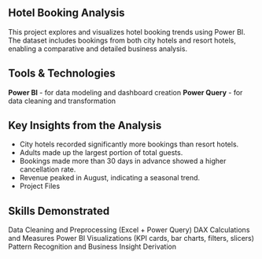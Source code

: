 ## Hotel Booking Analysis
This project explores and visualizes hotel booking trends using Power BI. The dataset includes bookings from both city hotels and resort hotels, enabling a comparative and detailed business analysis.

## Tools & Technologies
**Power BI** - for data modeling and dashboard creation
**Power Query** - for data cleaning and transformation

## Key Insights from the Analysis
- City hotels recorded significantly more bookings than resort hotels.
- Adults made up the largest portion of total guests.
- Bookings made more than 30 days in advance showed a higher cancellation rate.
- Revenue peaked in August, indicating a seasonal trend.
- Project Files



## Skills Demonstrated
Data Cleaning and Preprocessing (Excel + Power Query)
DAX Calculations and Measures
Power BI Visualizations (KPI cards, bar charts, filters, slicers)
Pattern Recognition and Business Insight Derivation

